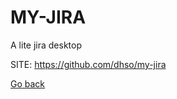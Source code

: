 # MY-JIRA
 
 A lite jira desktop
 
 SITE: https://github.com/dhso/my-jira

 [Go back](https://portable-linux-apps.github.io/apps.html)
